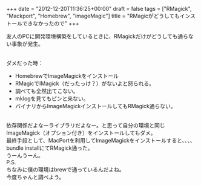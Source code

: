 +++
date = "2012-12-20T11:36:25+00:00"
draft = false
tags = ["RMagick", "Mackport", "Homebrew", "imageMagic"]
title = "RMagicがどうしてもインストールできなかったので"
+++
<p>友人のPCに開発環境構築をしているときに、RMagickだけがどうしても通らない事象が発生。<br /> </p>&#13;
<p>ダメだった時：</p>&#13;
<ul><li>HomebrewでImageMagickをインストール</li>&#13;
<li>RMagicでIMagick（だったっけ？）がないよと怒られる。</li>&#13;
<li>調べても全然出てこない。</li>&#13;
<li>mklogを見てもピンと来ない。</li>&#13;
<li>バイナリからImageMagickインストールしてもRMagick通らない。</li>&#13;
</ul><div><br />依存関係だよなーライブラリだよなー。と思って自分の環境と同じImageMagick（オプション付き）をインストールしてもダメ。</div>&#13;
&#13;
<div>最終手段として、MacPortを利用してImageMagickをインストールすると、、、、bundle installにてRMagick通った。</div>&#13;
<div></div>&#13;
<div>うーんうーん。</div>&#13;
<div></div>&#13;
<div></div>&#13;
<div>P.S.</div>&#13;
<div>ちなみに僕の環境はbrewで通っているんだよね。</div>&#13;
<div>今度ちゃんと調べよう。</div>&#13;
<div><br /><br /></div> 